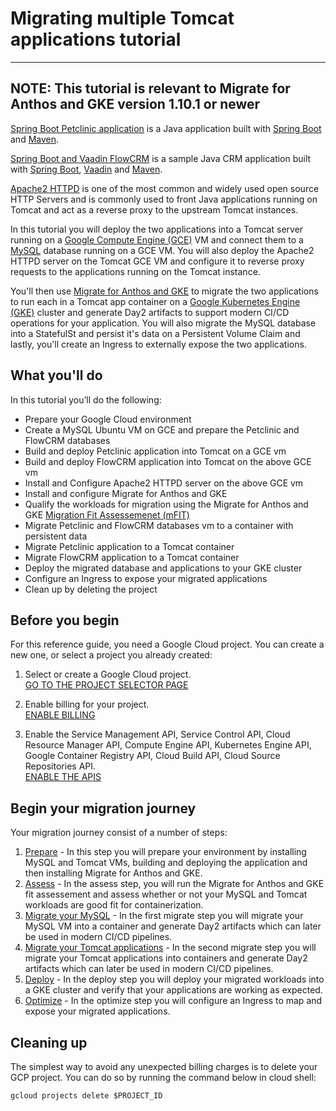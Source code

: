 # Migrating multiple Tomcat applications tutorial 

---
**NOTE:**
This tutorial is relevant to Migrate for Anthos and GKE version 1.10.1 or newer
---
[Spring Boot Petclinic application](https://github.com/spring-projects/spring-petclinic) is a Java application built with [Spring Boot](https://spring.io/projects/spring-boot) and [Maven](https://maven.apache.org/).

[Spring Boot and Vaadin FlowCRM](https://github.com/eitaneib/flow-crm-tutorial) is a sample Java CRM application built with [Spring Boot](https://spring.io/projects/spring-boot), [Vaadin](http://vaadin.com/) and [Maven](https://maven.apache.org/).

[Apache2 HTTPD](https://httpd.apache.org/) is one of the most common and widely used open source HTTP Servers and is commonly used to front Java applications running on Tomcat and act as a reverse proxy to the upstream Tomcat instances.

In this tutorial you will deploy the two applications into a Tomcat server running on a [Google Compute Engine (GCE)](https://cloud.google.com/compute) VM and connect them to a [MySQL](https://www.mysql.com/) database running on a GCE VM. You will also deploy the Apache2 HTTPD server on the Tomcat GCE VM and configure it to reverse proxy requests to the applications running on the Tomcat instance.

You'll then use [Migrate for Anthos and GKE](https://cloud.google.com/migrate/anthos) to migrate the two applications to run each in a Tomcat app container on a [Google Kubernetes Engine (GKE)](https://cloud.google.com/kubernetes-engine) cluster and generate Day2 artifacts to support modern CI/CD operations for your application. You will also migrate the MySQL database into a StatefulSt and persist it's data on a Persistent Volume Claim and lastly, you'll create an Ingress to externally expose the two applications.

## What you'll do

In this tutorial you’ll do the following:

* Prepare your Google Cloud environment
* Create a MySQL Ubuntu VM on GCE  and prepare the Petclinic and FlowCRM databases
* Build and deploy Petclinic application into Tomcat on a GCE vm
* Build and deploy FlowCRM application into Tomcat on the above GCE vm
* Install and Configure Apache2 HTTPD server on the above GCE vm
* Install and configure Migrate for Anthos and GKE
* Qualify the workloads for migration using the Migrate for Anthos and GKE [Migration Fit Assessemenet (mFIT)](https://cloud.google.com/migrate/anthos/docs/fit-assessment)
* Migrate Petclinic and FlowCRM databases vm to a container with persistent data
* Migrate Petclinic application to a Tomcat container
* Migrate FlowCRM application to a Tomcat container
* Deploy the migrated database and applications to your GKE cluster
* Configure an Ingress to expose your migrated applications
* Clean up by deleting the project

## Before you begin

For this reference guide, you need a Google Cloud project. You can create a new one, or select a project you already created:

1. Select or create a Google Cloud project.  
[GO TO THE PROJECT SELECTOR PAGE](https://console.cloud.google.com/cloud-resource-manager)

2. Enable billing for your project.  
[ENABLE BILLING](https://support.google.com/cloud/answer/6293499#enable-billing)

3. Enable the Service Management API, Service Control API, Cloud Resource Manager API, Compute Engine API, Kubernetes Engine API, Google Container Registry API, Cloud Build API, Cloud Source Repositories API.  
[ENABLE THE APIS](https://console.cloud.google.com/flows/enableapi?apiid=servicemanagement.googleapis.com%20servicecontrol.googleapis.com%20cloudresourcemanager.googleapis.com%20compute.googleapis.com%20container.googleapis.com%20containerregistry.googleapis.com%20cloudbuild.googleapis.com%20sourcerepo.googleapis.com)

## Begin your migration journey
Your migration journey consist of a number of steps:  
1. [Prepare](1-prepare/README.md) - In this step you will prepare your environment by installing MySQL and Tomcat VMs, building and deploying the application and then installing Migrate for Anthos and GKE.
2. [Assess](2-assess/README.md) - In the assess step, you will run the Migrate for Anthos and GKE fit assessement and assess whether or not your MySQL and Tomcat workloads are good fit for containerization.
3. [Migrate your MySQL](3-migrate-db/README.md) - In the first migrate step you will migrate your MySQL VM into a container and generate Day2 artifacts which can later be used in modern CI/CD pipelines.
4. [Migrate your Tomcat applications](4-migrate-tomcat/README.md) - In the second migrate step you will migrate your Tomcat applications into containers and generate Day2 artifacts which can later be used in modern CI/CD pipelines.
5. [Deploy](5-deploy/README.md) - In the deploy step you will deploy your migrated workloads into a GKE cluster and verify that your applications are working as expected.
6. [Optimize](6-optimize/README.md) - In the optimize step you will configure an Ingress to map and expose your migrated applications.

## Cleaning up
The simplest way to avoid any unexpected billing charges is to delete your GCP project. You can do so by running the command below in cloud shell:
```
gcloud projects delete $PROJECT_ID
```